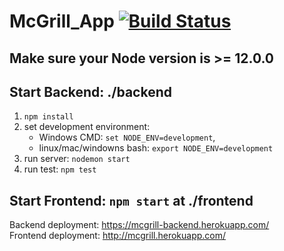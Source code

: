 # McGrill_App  [![Build Status](https://travis-ci.com/20001LastOrder/McGrill_App.svg?branch=master)](https://travis-ci.com/20001LastOrder/McGrill_App)
## Make sure your Node version is >= 12.0.0
## Start Backend: ./backend
1. ```npm install```
2. set development environment:
    * Windows CMD: ```set NODE_ENV=development```,
    * linux/mac/windowns bash: ```export NODE_ENV=development```
1. run server: ```nodemon start```
2. run test: ```npm test```
## Start Frontend: ```npm start``` at ./frontend

Backend deployment: https://mcgrill-backend.herokuapp.com/  
Frontend deployment: http://mcgrill.herokuapp.com/
